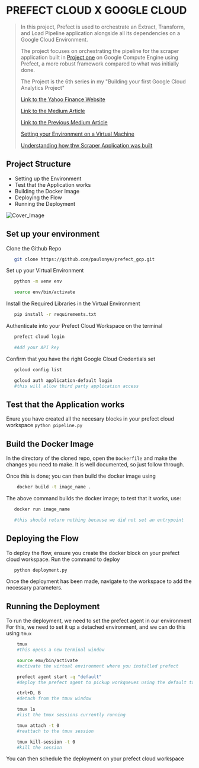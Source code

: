 # PREFECT CLOUD X GOOGLE CLOUD
>In this project, Prefect is used to orchestrate an Extract, Transform, and Load Pipeline application alongside all its dependencies on a Google Cloud Environment.
>
>The project focuses on orchestrating the pipeline for the scraper application built in [Project one](https://github.com/paulonye/Smart_Sheet) on Google Compute Engine using Prefect, a more robust framework compared to what was initially done.
>
>The Project is the 6th series in my "Building your first Google Cloud Analytics Project"
>
>[Link to the Yahoo Finance Website](https://finance.yahoo.com/crypto/?.tsrc=fin-srch&offset=0&count=15)
>
>[Link to the Medium Article](https://medium.com/@nwosupaul141/batching-web-data-into-a-postgres-database-hosted-on-google-cloud-15af1674cdb3) 
>
>[Link to the Previous Medium Article](https://medium.com/@nwosupaul141/batching-web-data-into-a-postgres-database-hosted-on-google-cloud-15af1674cdb3)
>
>[Setting your Environment on a Virtual Machine](https://medium.com/@nwosupaul141/optimizing-googles-cloud-infrastructure-for-data-engineering-and-analytics-49d1d91fe7b6)
>
>[Understanding how thw Scraper Application was built](https://medium.com/@nwosupaul141/building-an-etl-pipeline-using-google-service-accounts-85e2a6cfd94d)

## Project Structure

- Setting up the Environment
- Test that the Application works
- Building the Docker Image
- Deploying the Flow
- Running the Deployment

![Cover_Image](https://nwosupaulonye.s3.amazonaws.com/cover5.png)
 
## Set up your environment
Clone the Github Repo 
```bash
   git clone https://github.com/paulonye/prefect_gcp.git
```
Set up your Virtual Environment
```bash
   python -m venv env

   source env/bin/activate
```
Install the Required Libraries in the Virtual Environment
```bash
   pip install -r requirements.txt
```
Authenticate into your Prefect Cloud Workspace on the terminal
```bash
   prefect cloud login

   #Add your API key
```
Confirm that you have the right Google Cloud Credentials set
```bash
   gcloud config list

   gcloud auth application-default login
   #this will allow third party application access
```
## Test that the Application works
Enure you have created all the necesary blocks in your prefect cloud workspace
`python pipeline.py`

## Build the Docker Image
In the directory of the cloned repo, open the `Dockerfile` and make the changes you need to make. It is well documented, so just follow through.

Once this is done; you can then build the docker image using
```bash
    docker build -t image_name .
```
The above command builds the docker image; to test that it works, use:
```bash
   docker run image_name

   #this should return nothing because we did not set an entrypoint
```
 ## Deploying the Flow
 To deploy the flow, ensure you create the docker block on your prefect cloud workspace.
 Run the command to deploy
```bash
   python deployment.py
```
Once the deployment has been made, navigate to the workspace to add the necessary parameters.

## Running the Deployment
To run the deployment, we need to set the prefect agent in our environment
For this, we need to set it up a detached environment, and we can do this using `tmux`
```bash
    tmux
    #this opens a new terminal window

    source emv/bin/activate
    #activate the virtual environment where you installed prefect

    prefect agent start -q "default"
    #deploy the prefect agent to pickup workqueues using the default tag

    ctrl+D, B
    #detach from the tmux window

    tmux ls
    #list the tmux sessions currently running

    tmux attach -t 0
    #reattach to the tmux session

    tmux kill-session -t 0
    #kill the session
```
You can then schedule the deployment on your prefect cloud workspace
